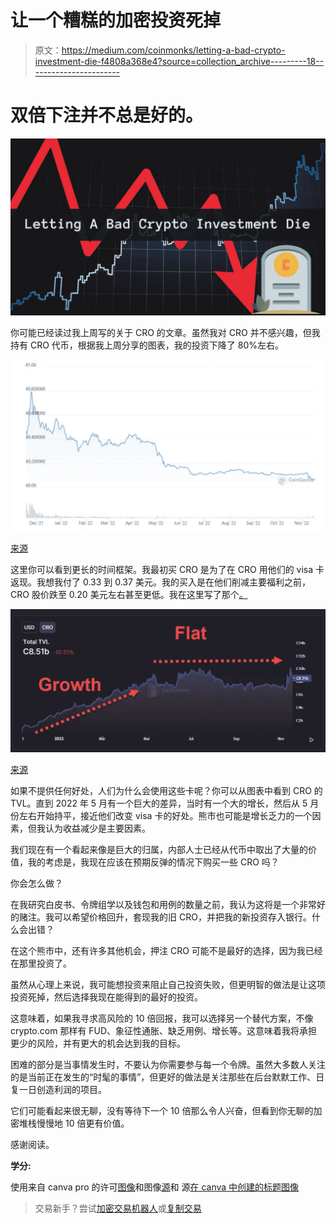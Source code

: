# 让一个糟糕的加密投资死掉

> 原文：<https://medium.com/coinmonks/letting-a-bad-crypto-investment-die-f4808a368e4?source=collection_archive---------18----------------------->

# 双倍下注并不总是好的。

![](img/2561f03e6f3c38afe1cdec87d4aef5b5.png)

你可能已经读过我上周写的关于 CRO 的文章。虽然我对 CRO 并不感兴趣，但我持有 CRO 代币，根据我上周分享的图表，我的投资下降了 80%左右。

![](img/4b98756ce960d2b608ca8abe4b4ccf48.png)

[来源](https://www.coingecko.com/en/coins/cronos)

这里你可以看到更长的时间框架。我最初买 CRO 是为了在 CRO 用他们的 visa 卡返现。我想我付了 0.33 到 0.37 美元。我的买入是在他们削减主要福利之前，CRO 股价跌至 0.20 美元左右甚至更低。我在这里写了那个[。](https://ecency.com/hive-167922/@mypathtofire/cro-arnage-the-importance-of-a-usecase#@cryptosneeze/re-mypathtofire-rym9j)

![](img/a9513038a6ba4aa8f7d3154756f326e1.png)

[来源](https://defillama.com/chain/Cronos?currency=USD)

如果不提供任何好处，人们为什么会使用这些卡呢？你可以从图表中看到 CRO 的 TVL。直到 2022 年 5 月有一个巨大的差异，当时有一个大的增长，然后从 5 月份左右开始持平，接近他们改变 visa 卡的好处。熊市也可能是增长乏力的一个因素，但我认为收益减少是主要因素。

我们现在有一个看起来像是巨大的归属，内部人士已经从代币中取出了大量的价值，我的考虑是，我现在应该在预期反弹的情况下购买一些 CRO 吗？

你会怎么做？

在我研究白皮书、令牌组学以及钱包和用例的数量之前，我认为这将是一个非常好的赌注。我可以希望价格回升，套现我的旧 CRO，并把我的新投资存入银行。什么会出错？

在这个熊市中，还有许多其他机会，押注 CRO 可能不是最好的选择，因为我已经在那里投资了。

虽然从心理上来说，我可能想投资来阻止自己投资失败，但更明智的做法是让这项投资死掉，然后选择我现在能得到的最好的投资。

这意味着，如果我寻求高风险的 10 倍回报，我可以选择另一个替代方案，不像 crypto.com 那样有 FUD、象征性通胀、缺乏用例、增长等。这意味着我将承担更少的风险，并有更大的机会达到我的目标。

困难的部分是当事情发生时，不要认为你需要参与每一个令牌。虽然大多数人关注的是当前正在发生的“时髦的事情”，但更好的做法是关注那些在后台默默工作、日复一日创造利润的项目。

它们可能看起来很无聊，没有等待下一个 10 倍那么令人兴奋，但看到你无聊的加密堆栈慢慢地 10 倍更有价值。

感谢阅读。

**学分:**

使用来自 canva pro 的许可[图像](https://www.gettyimages.de/detail/foto/forex-charts-lizenzfreies-bild/165646728)和图像[源](https://www.canva.com/p/jemastock2/)和
源[在 canva 中创建的标题图像](https://play.google.com/store/apps/details?id=co.mona.android&hl=de&gl=NG&pli=1)

> 交易新手？尝试[加密交易机器人](/coinmonks/crypto-trading-bot-c2ffce8acb2a)或[复制交易](/coinmonks/top-10-crypto-copy-trading-platforms-for-beginners-d0c37c7d698c)